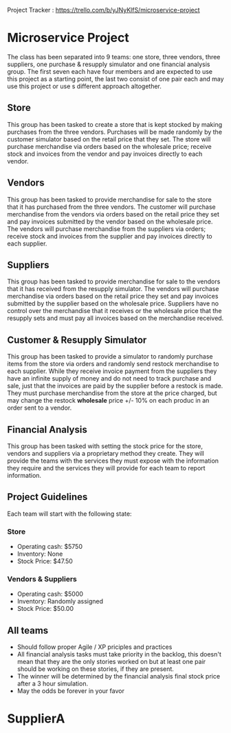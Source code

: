 Project Tracker : https://trello.com/b/yJNyKlfS/microservice-project

# Microservice Project
The class has been separated into 9 teams: one store, three vendors, three suppliers, one purchase & resupply simulator and one financial analysis group. The first seven each have four members and are expected to use this project as a starting point, the last two consist of one pair each and may use this project or use s different approach altogether.

## Store
This group has been tasked to create a store that is kept stocked by making purchases from the three vendors.  Purchases will be made randomly by the customer simulator based on the retail price that they set. The store will purchase merchandise via orders based on the wholesale price; receive stock and invoices from the vendor and pay invoices directly to each vendor.

## Vendors
This group has been tasked to provide merchandise for sale to the store that it has purchased from the three vendors. The customer will purchase merchandise from the vendors via orders based on the retail price they set and pay invoices submitted by the vendor based on the wholesale price.  The vendors will purchase merchandise from the suppliers via orders; receive stock and invoices from the supplier and pay invoices directly to each supplier.

## Suppliers
This group has been tasked to provide merchandise for sale to the vendors that it has received from the resupply simulator. The vendors will purchase merchandise via orders based on the retail price they set and pay invoices submitted by the supplier based on the wholesale price. Suppliers have no control over the merchandise that it receives or the wholesale price that the resupply sets and must pay all invoices based on the merchandise received.  

## Customer & Resupply Simulator
This group has been tasked to provide a simulator to randomly purchase items from the store via orders and randomly send restock merchandise to each supplier.  While they receive invoice payment from the suppliers they have an infinite supply of money and do not need to track purchase and sale, just that the invoices are paid by the supplier before a restock is made.
They must purchase merchandise from the store at the price charged, but may change the restock **wholesale** price +/- 10% on each produc in an order sent to a vendor.

## Financial Analysis
This group has been tasked with setting the stock price for the store, vendors and suppliers via a proprietary method they create. They will provide the teams with the services they must expose with the information they require and the services they will provide for each team to report information.

## Project Guidelines
Each team will start with the following state: 
### Store 
* Operating cash: $5750
* Inventory:      None
* Stock Price:    $47.50

### Vendors & Suppliers 
* Operating cash: $5000
* Inventory:       Randomly assigned
* Stock Price:     $50.00

## All teams
* Should follow proper Agile / XP priciples and practices
* All financial analysis tasks must take priority in the backlog, this doesn't mean that they are the only stories worked on
  but at least one pair should be working on these stories, if they are present.
* The winner will be determined by the financial analysis final stock price after a 3 hour simulation.
* May the odds be forever in your favor


# SupplierA
